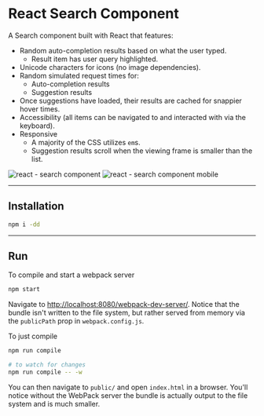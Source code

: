 # React Search Component

A Search component built with React that features:

- Random auto-completion results based on what the user typed.
  - Result item has user query highlighted.
- Unicode characters for icons (no image dependencies).
- Random simulated request times for:
  - Auto-completion results
  - Suggestion results
- Once suggestions have loaded, their results are cached for snappier hover times.
- Accessibility (all items can be navigated to and interacted with via the keyboard).
- Responsive
  - A majority of the CSS utilizes `em`s.
  - Suggestion results scroll when the viewing frame is smaller than the list.

![react - search component](https://user-images.githubusercontent.com/344140/27714171-2f641622-5ce4-11e7-87b7-a47017890930.gif)
![react - search component mobile](https://user-images.githubusercontent.com/344140/27714172-2f64f65a-5ce4-11e7-9eb1-6f29e443e003.gif)

---

## Installation

```sh
npm i -dd
```

---

## Run

To compile and start a webpack server

```sh
npm start
```

Navigate to [http://localhost:8080/webpack-dev-server/](http://localhost:8080/webpack-dev-server/).
Notice that the bundle isn't written to the file system, but rather served from
memory via the `publicPath` prop in `webpack.config.js`.

To just compile

```sh
npm run compile

# to watch for changes
npm run compile -- -w
```

You can then navigate to `public/` and open `index.html` in a browser. You'll
notice without the WebPack server the bundle is actually output to the file
system and is much smaller. 
